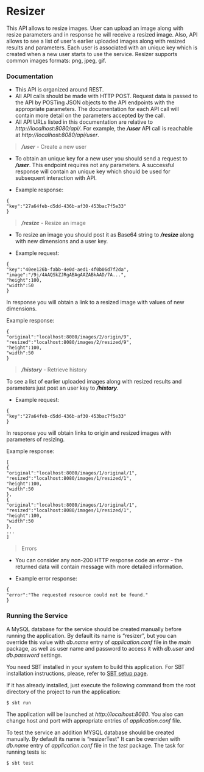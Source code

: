 # Resizer

This API allows to resize images. User can upload an image along with resize parameters and in response he will receive a resized image. Also, API allows to see a list of user's earlier uploaded images along with resized results and parameters. Each user is associated with an unique key which is created when a new user starts to use the service.
Resizer supports common images formats: png, jpeg, gif.

### Documentation

- This API is organized around REST.
- All API calls should be made with HTTP POST. Request data is passed to the API by POSTing JSON objects to the API endpoints with the appropriate parameters. The documentation for each API call will contain more detail on the parameters accepted by the call.
- All API URLs listed in this documentation are relative to _http://localhost:8080/api/_. For example, the **_/user_** API call is reachable at _http://localhost:8080/api/user_.

> **_/user_** - Create a new user

- To obtain an unique key for a new user you should send a request to **_/user_**.
This endpoint requires not any parameters. A successful response will contain an unique key which should be used for subsequent interaction with API.

- Example response:
```
{
"key":"27a64feb-d5dd-436b-af30-453bac7f5e33"
}
```

> **_/resize_** - Resize an image

- To resize an image you should post it as Base64 string to **_/resize_** along with new dimensions and a user key.

- Example request:
```
{
"key":"40ee126b-fabb-4e0d-aed1-4f0b06d7f2da",
"image":"/9j/4AAQSkZJRgABAgAAZABkAAD/7A...",
"height":100,
"width":50
}
```
In response you will obtain a link to a resized image with values of new dimensions.

Example response:
```
{
"original":"localhost:8080/images/2/origin/9",
"resized":"localhost:8080/images/2/resized/9",
"height":100,
"width":50
}
```

> **_/history_** - Retrieve history

To see a list of earlier uploaded images along with resized results and parameters just post an user key to **_/history_**.

- Example request:
```
{
"key":"27a64feb-d5dd-436b-af30-453bac7f5e33"
}
```

In response you will obtain links to origin and resized images with parameters of resizing.

Example response:
```
[
{
"original":"localhost:8080/images/1/original/1",
"resized":"localhost:8080/images/1/resized/1",
"height":100,
"width":50
},
{
"original":"localhost:8080/images/1/original/1",
"resized":"localhost:8080/images/1/resized/1",
"height":100,
"width":50
},
...
]
```

> Errors

- You can consider any non-200 HTTP response code an error - the returned data will contain message with more detailed information.

- Example error response:
```
{
"error":"The requested resource could not be found."
}
```

### Running the Service

A MySQL database for the service should be created manually before running the application. By default its name is “resizer”, but you can override this value with _db.name_ entry of _application.conf_ file in the _main_ package, as well as user name and password to access it with _db.user_ and _db.password_ settings.

You need SBT installed in your system to build this application. For SBT installation instructions, please, refer to [SBT setup page](http://www.scala-sbt.org/0.13/docs/Setup.html).

If it has already installed, just execute the following command from the root directory of the project to run the application:
```
$ sbt run
```
The application will be launched at _http://localhost:8080_. You also can change host and port with appropriate entries of _application.conf_ file.

To test the service an addition MYSQL database should be created manually. By default its name is “resizerTest" It can be overriden with _db.name_ entry of _application.conf_ file in the _test_ package. The task for running tests is:
```
$ sbt test
```
